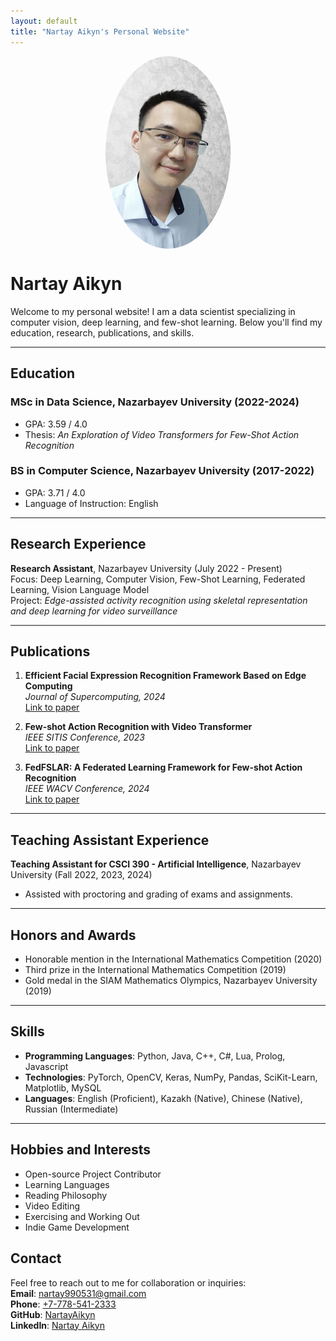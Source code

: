 ```yaml
---
layout: default
title: "Nartay Aikyn's Personal Website"
---
```


<img src="/assets/images/profile.jpg" alt="Nartay Aikyn" style="width:200px; border-radius:50%; margin: 0 auto; display: block;" />

# Nartay Aikyn
Welcome to my personal website! I am a data scientist specializing in computer vision, deep learning, and few-shot learning. Below you'll find my education, research, publications, and skills.

---

## Education
### MSc in Data Science, Nazarbayev University (2022-2024)
- GPA: 3.59 / 4.0
- Thesis: *An Exploration of Video Transformers for Few-Shot Action Recognition*

### BS in Computer Science, Nazarbayev University (2017-2022)
- GPA: 3.71 / 4.0
- Language of Instruction: English

---

## Research Experience
**Research Assistant**, Nazarbayev University (July 2022 - Present)  
Focus: Deep Learning, Computer Vision, Few-Shot Learning, Federated Learning, Vision Language Model  
Project: *Edge-assisted activity recognition using skeletal representation and deep learning for video surveillance*

---

## Publications
1. **Efficient Facial Expression Recognition Framework Based on Edge Computing**  
   _Journal of Supercomputing, 2024_  
   [Link to paper](https://doi.org/10.1007/s11227-023-05548-x)

2. **Few-shot Action Recognition with Video Transformer**  
   _IEEE SITIS Conference, 2023_  
   [Link to paper](https://doi.org/10.1109/SITIS61268.2023.00027)

3. **FedFSLAR: A Federated Learning Framework for Few-shot Action Recognition**  
   _IEEE WACV Conference, 2024_  
   [Link to paper](https://doi.org/10.1109/WACVW60836.2024.00035)

---

## Teaching Assistant Experience
**Teaching Assistant for CSCI 390 - Artificial Intelligence**, Nazarbayev University (Fall 2022, 2023, 2024)  
- Assisted with proctoring and grading of exams and assignments.

---

## Honors and Awards
- Honorable mention in the International Mathematics Competition (2020)
- Third prize in the International Mathematics Competition (2019)
- Gold medal in the SIAM Mathematics Olympics, Nazarbayev University (2019)

---

## Skills
- **Programming Languages**: Python, Java, C++, C#, Lua, Prolog, Javascript
- **Technologies**: PyTorch, OpenCV, Keras, NumPy, Pandas, SciKit-Learn, Matplotlib, MySQL
- **Languages**: English (Proficient), Kazakh (Native), Chinese (Native), Russian (Intermediate)

---

## Hobbies and Interests
- Open-source Project Contributor
- Learning Languages
- Reading Philosophy
- Video Editing
- Exercising and Working Out
- Indie Game Development

## Contact
Feel free to reach out to me for collaboration or inquiries:  
**Email**: [nartay990531@gmail.com](mailto:nartay990531@gmail.com)  
**Phone**: [+7-778-541-2333](tel:+7-778-541-2333)  
**GitHub**: [NartayAikyn](https://github.com/NartayAikyn)  
**LinkedIn**: [Nartay Aikyn](https://www.linkedin.com/in/nartay-aikyn/)
